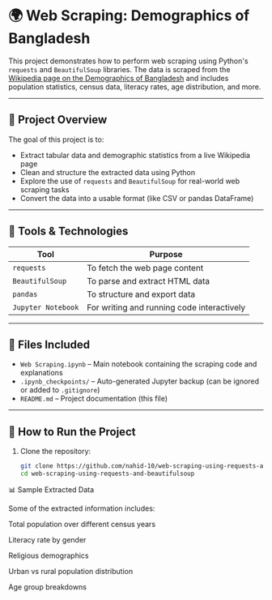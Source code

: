 # 🌍 Web Scraping: Demographics of Bangladesh

This project demonstrates how to perform web scraping using Python's `requests` and `BeautifulSoup` libraries. The data is scraped from the [Wikipedia page on the Demographics of Bangladesh](https://en.wikipedia.org/wiki/Demographics_of_Bangladesh) and includes population statistics, census data, literacy rates, age distribution, and more.

---

## 📌 Project Overview

The goal of this project is to:
- Extract tabular data and demographic statistics from a live Wikipedia page
- Clean and structure the extracted data using Python
- Explore the use of `requests` and `BeautifulSoup` for real-world web scraping tasks
- Convert the data into a usable format (like CSV or pandas DataFrame)

---

## 🧰 Tools & Technologies

| Tool            | Purpose                         |
|-----------------|---------------------------------|
| `requests`      | To fetch the web page content   |
| `BeautifulSoup` | To parse and extract HTML data  |
| `pandas`        | To structure and export data    |
| `Jupyter Notebook` | For writing and running code interactively |

---

## 📂 Files Included

- `Web Scraping.ipynb` – Main notebook containing the scraping code and explanations
- `.ipynb_checkpoints/` – Auto-generated Jupyter backup (can be ignored or added to `.gitignore`)
- `README.md` – Project documentation (this file)

---

## 🚀 How to Run the Project

1. Clone the repository:
   ```bash
   git clone https://github.com/nahid-10/web-scraping-using-requests-and-beautifulsoup.git
   cd web-scraping-using-requests-and-beautifulsoup


📊 Sample Extracted Data

Some of the extracted information includes:

Total population over different census years

Literacy rate by gender

Religious demographics

Urban vs rural population distribution

Age group breakdowns
